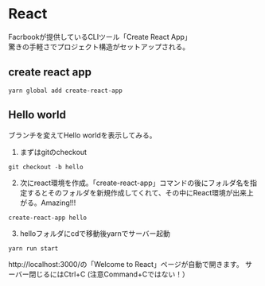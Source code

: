 # React
Facrbookが提供しているCLIツール「Create React App」  
驚きの手軽さでプロジェクト構造がセットアップされる。

## create react app

```
yarn global add create-react-app
```

## Hello world

ブランチを変えてHello worldを表示してみる。

1. まずはgitのcheckout
```
git checkout -b hello
```
2. 次にreact環境を作成。「create-react-app」コマンドの後にフォルダ名を指定するとそのフォルダを新規作成してくれて、その中にReact環境が出来上がる。Amazing!!!
```
create-react-app hello
```
3. helloフォルダにcdで移動後yarnでサーバー起動
```
yarn run start
```
http://localhost:3000/の「Welcome to React」ページが自動で開きます。
サーバー閉じるにはCtrl+C (注意Command+Cではない！）